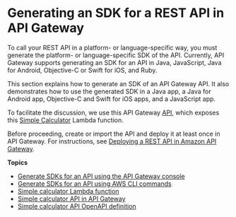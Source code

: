 # Generating an SDK for a REST API in API Gateway<a name="how-to-generate-sdk"></a>

To call your REST API in a platform\- or language\-specific way, you must generate the platform\- or language\-specific SDK of the API\. Currently, API Gateway supports generating an SDK for an API in Java, JavaScript, Java for Android, Objective\-C or Swift for iOS, and Ruby\.

This section explains how to generate an SDK of an API Gateway API\. It also demonstrates how to use the generated SDK in a Java app, a Java for Android app, Objective\-C and Swift for iOS apps, and a JavaScript app\. 

To facilitate the discussion, we use this API Gateway [API](simple-calc-lambda-api.md), which exposes this [Simple Calculator](simple-calc-nodejs-lambda-function.md) Lambda function\. 

Before proceeding, create or import the API and deploy it at least once in API Gateway\. For instructions, see [Deploying a REST API in Amazon API Gateway](how-to-deploy-api.md)\.

**Topics**
+ [Generate SDKs for an API using the API Gateway console](how-to-generate-sdk-console.md)
+ [Generate SDKs for an API using AWS CLI commands](how-to-generate-sdk-cli.md)
+ [Simple calculator Lambda function](simple-calc-nodejs-lambda-function.md)
+ [Simple calculator API in API Gateway](simple-calc-lambda-api.md)
+ [Simple calculator API OpenAPI definition](simple-calc-lambda-api-swagger-definition.md)